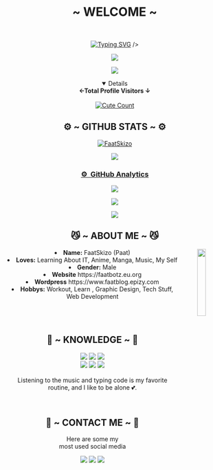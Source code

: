 <body>
  <center>
<h1 align="center">  ~ WELCOME ~  </h1>
<br>
<p align="center">
  <p align="center">
    <a href="http://s.id/skz">
        <img
           <a href="https://git.io/typing-svg"><img src="https://readme-typing-svg.herokuapp.com?font=Fira+Code&pause=1000&color=FFFFFF&background=000000&center=true&vCenter=true&multiline=true&width=440&lines=Welcome+To+My+Github+Profile" alt="Typing SVG" /></a>
        />
    </a>
</p>
<a href="https://github.com/skzofc"><img src="https://c.tenor.com/n8X8R46rIk0AAAAd/kanna.gif" />
</p>
  <a href="https://github.com/skzofc"><img src="https://cardivo.vercel.app/api?name=SkzOfc&description=Hi,%20Im%20Skzofc%20and%20i%20love%20Learning%20About%20IT&image=https://avatars.githubusercontent.com/u/122362873?s=400&u=8f0bd3dfe2d018ff6d5c16c2881dabbe11b30e3e&v/revision/latest?cb=20200606024545&usqp=CAU&usqp=CAU&backgroundColor=%23ecf0f1&instagram=skzoofc&github=skzofc&pattern=leaf&colorPattern=%23eaeaea" /><a>
</p>

<details open>
<summary><b>←Total Profile Visitors ↓</b></summary>
<br>
<a href="http://faatbotz.eu.org/ "><img alt="Cute Count" src="https://count.getloli.com/get/@faatskizo?theme=asoul"/></a>
</details>
</div>
    
<h2 align="center"> ⚙️ ~ GITHUB STATS ~ ⚙️ </h2>
    
<a href="https://github.com/faatskizo/"><p><img align="center" src="https://github-readme-stats.vercel.app/api/top-langs?username=faatskizo&show_icons=true&locale=en&layout=compact" alt="FaatSkizo" /></p>

<a href="https://github.com/faatskizo">![](https://github-profile-summary-cards.vercel.app/api/cards/profile-details?username=faatskizo&theme=swift)

### ⚙ &nbsp;GitHub Analytics

<p align="center">
  <a href="https://github.com/faatskizo"><img src="https://github-readme-stats.vercel.app/api?username=faatskizo&theme=swift&show_icons=true" /></a>
</p>

<p align="center">
  <a href="https://github.com/faatskizo"><img src="https://github-readme-streak-stats.herokuapp.com/?user=faatskizo&theme=swift&hide_border=false&properties=background&border=%239611C5FF" /><a>
</p>
  
<p align="center">
  <a href="https://github.com/faatskizo"><img src="https://github-profile-trophy.vercel.app/?username=faatskizo&theme=swift&margin-w=20&no-bg=true&no-frame=false" /><a>
</p>
    
<div>
<h2 align="center"> 😼 ~ ABOUT ME ~ 😼 </h2>
  <div align="center">
<img src="https://media.tenor.com/i6pfhZCP1QcAAAAi/%E5%AD%A4%E7%8D%A8%E6%90%96%E6%BB%BE-%E5%B0%8F%E5%AD%A4%E7%8D%A8.gif" align="right" width="20%">
  </div>
<li>
 <b>Name:</b> FaatSkizo (Paat)
</li>
<li>
<b>Loves:</b> Learning About IT, Anime, Manga, Music, My Self
</li>
<li>
<b>Gender:</b> Male
</li>
<li>
<b>Website</b> https://faatbotz.eu.org
</li>
<li>
<b>Wordpress</b> https://www.faatblog.epizy.com
</li>
<li>
<b>Hobbys:</b> Workout, Learn , Graphic Design, Tech Stuff, Web Development
</li>

<br>
<br>
<br>

</div>
<div>
<h2 align="center"> 📇 ~ KNOWLEDGE ~ 📇 </h2>

<p align="center">
    <img src="https://img.shields.io/badge/php%20-%2331A8FF.svg?&style=for-the-badge&logo=php&logoColor=white"/>
    <img src="https://img.shields.io/badge/html5%20-%23E34F26.svg?&style=for-the-badge&logo=html5&logoColor=white"/>
    <img src="https://img.shields.io/badge/css3%20-%231572B6.svg?&style=for-the-badge&logo=css3&logoColor=white"/>
<br>
    <img src="https://img.shields.io/badge/node.js%20-%2343853D.svg?&style=for-the-badge&logo=node.js&logoColor=white"/>
    <img src="https://img.shields.io/badge/javascript%20-%23323330.svg?&style=for-the-badge&logo=javascript&logoColor=%23F7DF1E"/>
    <img src="https://img.shields.io/badge/git%20-%23F05033.svg?&style=for-the-badge&logo=git&logoColor=white"/>
<br>
<br>
Listening to the music and typing code is my favorite routine, and I like to be alone  💕.
</p>
<br>
<h2 align="center"> 📝 ~ CONTACT ME ~ 📝 </h2>

<p align="center">Here are some my <br>
most used social media</p>

<p align="center">
<a href="https://www.facebook.com/creeperawman030204" target="_blank"><img src="https://img.shields.io/badge/-FaatSkizo-blue?&style=for-the-badge&logo=Facebook&logoColor=white"/></a>
<a href="https://www.instagram.com/faatskizo_ofc" target="_blank"><img src="https://img.shields.io/badge/-faatskizo_ofc-lightgrey?&style=for-the-badge&logo=Instagram&logoColor=white"/></a>
<a href="https://www.youtube.com/c/faatskizo" target="_blank"><img src="https://img.shields.io/badge/-FaatSkizo%20Ofc-red?&style=for-the-badge&logo=Youtube&logoColor=white"/></a>
</p>
</div>
</center>
</body>

